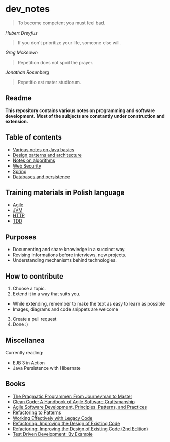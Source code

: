 # dev_notes

> To become competent you must feel bad.

*Hubert Dreyfus*


> If you don't prioritize your life, someone else will.

*Greg McKeown*


> Repetition does not spoil the prayer.

*Jonathan Rosenberg*

> Repetitio est mater studiorum.

## Readme

**This repository contains various notes on programming and software development.**
**Most of the subjects are constantly under construction and extension.**

## Table of contents

* [Various notes on Java basics](./java/README.md)
* [Design patterns and architecture](./architecture/README.md)
* [Notes on algorithms](./algorithms/README.md)
* [Web Security](./security/README.md)
* [Spring](./spring/README.md)
* [Databases and persistence](./java_persistence/README.md)

## Training materials in Polish language

* [Agile](./agile/training_pl/extension.md#)
* [JVM](./jvm/training_pl/README.md#)
* [HTTP](./http/training_pl/README.md#)
* [TDD](./tdd/training_pl/README.md#)

## Purposes

* Documenting and share knowledge in a succinct way.
* Revising informations before interviews, new projects.
* Understanding mechanisms behind technologies.

## How to contribute

1. Choose a topic.
2. Extend it in a way that suits you.
  * While extending, remember to make the text as easy to learn as possible
  * Images, diagrams and code snippets are welcome
3. Create a pull request
4. Done :)

## Miscellanea

Currently reading:
* EJB 3 in Action
* Java Persistence with Hibernate

## Books

* [The Pragmatic Programmer: From Journeyman to Master](https://www.amazon.com/gp/product/020161622X/ref=as_li_tl?ie=UTF8&tag=jlacar-in-20&camp=1789&creative=9325&linkCode=as2&creativeASIN=020161622X&linkId=b986402d7089608afe577a7bf8755e68)
* [Clean Code: A Handbook of Agile Software Craftsmanship](https://www.amazon.com/gp/product/0132350882/ref=as_li_tl?ie=UTF8&tag=jlacar-in-20&camp=1789&creative=9325&linkCode=as2&creativeASIN=0132350882&linkId=ba767f45615c5c20b5f358f9a999e126)
* [Agile Software Development, Principles, Patterns, and Practices](https://www.amazon.com/gp/product/0135974445/ref=as_li_tl?ie=UTF8&tag=jlacar-in-20&camp=1789&creative=9325&linkCode=as2&creativeASIN=0135974445&linkId=74ca15ade6ca727cafe5d97d74ff8c48)
* [Refactoring to Patterns](https://www.amazon.com/gp/product/0321213351/ref=as_li_tl?ie=UTF8&tag=jlacar-in-20&camp=1789&creative=9325&linkCode=as2&creativeASIN=0321213351&linkId=6b2fc185b2769b18f658450bbacbb481)
* [Working Effectively with Legacy Code](https://www.amazon.com/gp/product/0131177052/ref=as_li_tl?ie=UTF8&tag=jlacar-in-20&camp=1789&creative=9325&linkCode=as2&creativeASIN=0131177052&linkId=4b69970d70713bf53ac39e24e220759c)
* [Refactoring: Improving the Design of Existing Code](https://www.amazon.com/gp/product/0201485672/ref=as_li_tl?ie=UTF8&tag=jlacar-in-20&camp=1789&creative=9325&linkCode=as2&creativeASIN=0201485672&linkId=da77d80ca71a20f6862156fed62e779b)
* [Refactoring: Improving the Design of Existing Code (2nd Edition)](https://www.amazon.com/gp/product/0134757599/ref=as_li_tl?ie=UTF8&tag=jlacar-in-20&camp=1789&creative=9325&linkCode=as2&creativeASIN=0134757599&linkId=2fe8e02bf9998a2b3c5419dd1a374c5b)
* [Test Driven Development: By Example](https://www.amazon.com/gp/product/0321146530/ref=as_li_tl?ie=UTF8&tag=jlacar-in-20&camp=1789&creative=9325&linkCode=as2&creativeASIN=0321146530&linkId=ec4179a2a0749f0433740765e89abbd7)

